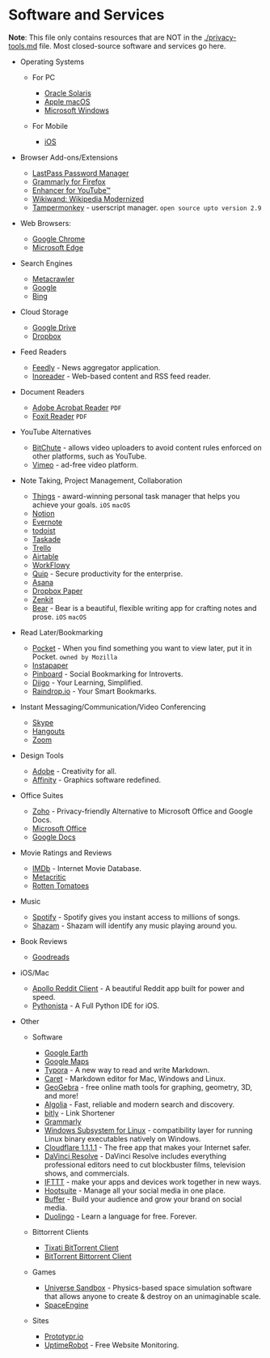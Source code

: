 # Software and Services

**Note**: This file only contains resources that are NOT in the [./privacy-tools.md](./privacy-tools.md) file. Most closed-source software and services go here.

- Operating Systems
  - For PC
    - [Oracle Solaris](https://www.oracle.com/solaris)
    - [Apple macOS](https://www.apple.com/macos)
    - [Microsoft Windows](https://www.microsoft.com/en-us/windows)

  - For Mobile
    - [iOS](https://www.apple.com/ios)

- Browser Add-ons/Extensions
  - [LastPass Password Manager](https://addons.mozilla.org/en-US/firefox/addon/lastpass-password-manager/)
  - [Grammarly for Firefox](https://addons.mozilla.org/en-US/android/addon/grammarly-1/)
  - [Enhancer for YouTube™](https://addons.mozilla.org/en-US/firefox/addon/enhancer-for-youtube/)
  - [Wikiwand: Wikipedia Modernized](https://addons.mozilla.org/en-US/firefox/addon/wikiwand-wikipedia-modernized/)
  - [Tampermonkey](https://addons.mozilla.org/en-US/firefox/addon/tampermonkey/) - userscript manager. `open source upto version 2.9`

- Web Browsers:
  - [Google Chrome](https://www.google.com/chrome/)
  - [Microsoft Edge](https://www.microsoft.com/en-us/edge)

- Search Engines
  - [Metacrawler](https://www.metacrawler.com/)
  - [Google](https://www.google.com/)
  - [Bing](https://www.bing.com/)

- Cloud Storage
  - [Google Drive](https://google.com/drive)
  - [Dropbox](https://www.dropbox.com/)

- Feed Readers
  - [Feedly](https://feedly.com/) - News aggregator application.
  - [Inoreader](https://www.inoreader.com/) -  Web-based content and RSS feed reader.

- Document Readers
  - [Adobe Acrobat Reader](https://acrobat.adobe.com/us/en/acrobat/pdf-reader.html) `PDF`
  - [Foxit Reader](https://www.foxitsoftware.com/pdf-reader/) `PDF`

- YouTube Alternatives
  - [BitChute](https://www.bitchute.com/) - allows video uploaders to avoid content rules enforced on other platforms, such as YouTube. 
  - [Vimeo](https://vimeo.com/) - ad-free video platform.

- Note Taking, Project Management, Collaboration
  - [Things](https://culturedcode.com/things/) - award-winning personal task manager that helps you achieve your goals. `iOS` `macOS`
  - [Notion](https://www.notion.so/)
  - [Evernote](https://evernote.com/)
  - [todoist](https://todoist.com/)
  - [Taskade](https://www.taskade.com/)
  - [Trello](https://trello.com/)
  - [Airtable](https://airtable.com/)
  - [WorkFlowy](https://workflowy.com/)
  - [Quip](https://quip.com/) - Secure productivity for the enterprise.
  - [Asana](https://asana.com/)
  - [Dropbox Paper](https://www.dropbox.com/paper)
  - [Zenkit](https://zenkit.com/)
  - [Bear](https://bear.app/) - Bear is a beautiful, flexible writing app for crafting notes and prose. `iOS` `macOS`

- Read Later/Bookmarking
  - [Pocket](https://getpocket.com/) - When you find something you want to view later, put it in Pocket. `owned by Mozilla`
  - [Instapaper](https://www.instapaper.com/)
  - [Pinboard](https://pinboard.in/) - Social Bookmarking for Introverts.
  - [Diigo](https://www.diigo.com/) - Your Learning, Simplified.
  - [Raindrop.io](https://raindrop.io/) - Your Smart Bookmarks.

- Instant Messaging/Communication/Video Conferencing
  - [Skype](https://www.skype.com/)
  - [Hangouts](https://hangouts.google.com/)
  - [Zoom](https://zoom.us/)

- Design Tools
  - [Adobe](https://adobe.com) - Creativity for all.
  - [Affinity](https://affinity.serif.com/en-us/) - Graphics software redefined.

- Office Suites
  - [Zoho](https://www.zoho.com/) - Privacy-friendly Alternative to Microsoft Office and Google Docs.
  - [Microsoft Office](https://www.office.com/)
  - [Google Docs](https://www.google.com/docs/about/)

- Movie Ratings and Reviews
  - [IMDb](imdb.com/) - Internet Movie Database.
  - [Metacritic](https://www.metacritic.com/)
  - [Rotten Tomatoes](https://rottentomatoes.com/)

- Music
  - [Spotify](https://www.spotify.com) - Spotify gives you instant access to millions of songs.
  - [Shazam](https://www.shazam.com/) - Shazam will identify any music playing around you.

- Book Reviews
  - [Goodreads](https://goodreads.com/)

- iOS/Mac
  - [Apollo Reddit Client](https://apolloapp.io/) - A beautiful Reddit app built for power and speed.
  - [Pythonista](https://omz-software.com/pythonista/) - A Full Python IDE for iOS.

- Other
  - Software
    - [Google Earth](https://google.com/earth)
    - [Google Maps](https://google.com/maps)
    - [Typora](https://typora.io/) - A new way to read and write Markdown.
    - [Caret](https://caret.io/) - Markdown editor for Mac, Windows and Linux.
    - [GeoGebra](https://www.geogebra.org/) - free online math tools for graphing, geometry, 3D, and more!
    - [Algolia](https://www.algolia.com/) - Fast, reliable and modern search and discovery.
    - [bitly](https://bitly.com/) - Link Shortener
    - [Grammarly](https://www.grammarly.com/)
    - [Windows Subsystem for Linux](https://en.wikipedia.org/wiki/Windows_Subsystem_for_Linux) - compatibility layer for running Linux binary executables natively on Windows.
    - [Cloudflare 1.1.1.1](https://1.1.1.1/) - The free app that makes your Internet safer.
    - [DaVinci Resolve](https://www.blackmagicdesign.com/products/davinciresolve/) - DaVinci Resolve includes everything professional editors need to cut blockbuster films, television shows, and commercials.
    - [IFTTT](https://ifttt.com/) - make your apps and devices work together in new ways.
    - [Hootsuite](https://hootsuite.com/) - Manage all your social media in one place.
    - [Buffer](https://buffer.com/) - Build your audience and grow your brand on social media.
    - [Duolingo](https://www.duolingo.com) - Learn a language for free. Forever.

  - Bittorrent Clients
    - [Tixati BitTorrent Client](https://tixati.com/)
    - [BitTorrent Bittorrent Client](https://www.bittorrent.com/)

  - Games
    - [Universe Sandbox](http://universesandbox.com/) - Physics-based space simulation software that allows anyone to create & destroy on an unimaginable scale.
    - [SpaceEngine](http://spaceengine.org/)

  - Sites
    - [Prototypr.io](https://www.prototypr.io/tools/)
    - [UptimeRobot](https://uptimerobot.com/) - Free Website Monitoring.
